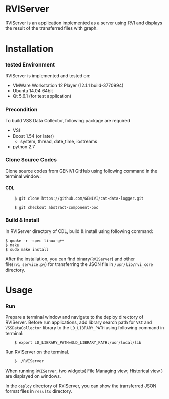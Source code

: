 # RVIServer

RVIServer is an application implemented as a server using RVI and displays the result of the transferred files with graph.

# Installation

### tested Environment
RVIServer is implemented and tested on:
* VMWare Workstation 12 Player (12.1.1 build-3770994)
* Ubuntu 14.04 64bit
* Qt 5.6.1 (for test application)

### Precondition
To build VSS Data Collector, following package are required
* VSI
* Boost 1.54 (or later)
    * system, thread, date_time, iostreams
* python 2.7

### Clone Source Codes
Clone source codes from GENIVI GitHub using following command in the terminal window:
#### CDL

        $ git clone https://github.com/GENIVI/cat-data-logger.git

        $ git checkout abstract-component-poc

### Build & Install
In RVIServer directory of CDL, build & install using following command:

    $ qmake -r -spec linux-g++
    $ make
    $ sudo make install

After the installation, you can find binary(`RVIServer`) and other file(`rvi_service.py`) for transferring the JSON file in `/usr/lib/rvi_core` directory.

# Usage

### Run
Prepare a terminal window and navigate to the deploy directory of RVIServer.
Before run applications, add library search path for `VSI` and `VSSDataCollector` library to the `LD_LIBRARY_PATH` using following command in terminal:

        $ export LD_LIBRARY_PATH=$LD_LIBRARY_PATH:/usr/local/lib

Run RVIServer on the terminal.

        $ ./RVIServer

When running `RVIServer`, two widgets( File Managing view, Historical view ) are displayed on windows.

In the `deploy` directory of RVIServer, you can show the transferred JSON format files in `results` directory.
